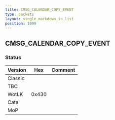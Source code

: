 ```yaml
---
title: CMSG_CALENDAR_COPY_EVENT
type: packets
layout: single_markdown_in_list
position: 1099
---
```


## CMSG_CALENDAR_COPY_EVENT

### Status

Version    | Hex        | Comment
---------- | ---------- | ---------- 
Classic    |            |
TBC        |            |
WotLK      | 0x430      |
Cata       |            |
MoP        |            |